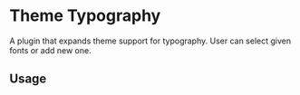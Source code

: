 # Theme Typography
A plugin that expands theme support for typography. User can select given fonts or add new one.


## Usage

